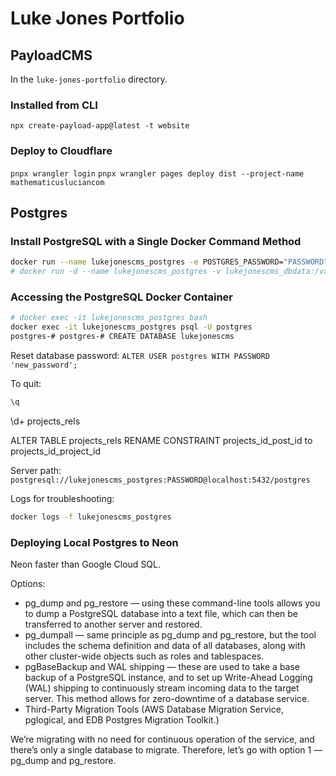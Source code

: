 # Luke Jones Portfolio

## PayloadCMS

In the `luke-jones-portfolio` directory.

### Installed from CLI

`npx create-payload-app@latest -t website`

### Deploy to Cloudflare

`pnpx wrangler login`
`pnpx wrangler pages deploy dist --project-name mathematicusluciancom`

## Postgres

### Install PostgreSQL with a Single Docker Command Method

```sh
docker run --name lukejonescms_postgres -e POSTGRES_PASSWORD="PASSWORD" -d  -p 5432:5432 postgres:15-alpine
# docker run -d --name lukejonescms_postgres -v lukejonescms_dbdata:/var/lib/postgresql/data -p 5432:5432 -e POSTGRES_PASSWORD="PASSWORD" postgres:15-alpine
```

### Accessing the PostgreSQL Docker Container

```sh
# docker exec -it lukejonescms_postgres bash
docker exec -it lukejonescms_postgres psql -U postgres
postgres-# postgres-# CREATE DATABASE lukejonescms
```

Reset database password:
`ALTER USER postgres WITH PASSWORD 'new_password';`

To quit:

```sh
\q
```

\d+ projects_rels

ALTER TABLE projects_rels RENAME CONSTRAINT projects_id_post_id to projects_id_project_id

Server path:
`postgresql://lukejonescms_postgres:PASSWORD@localhost:5432/postgres`

Logs for troubleshooting:

```sh
docker logs -f lukejonescms_postgres
```

### Deploying Local Postgres to Neon

Neon faster than Google Cloud SQL.

Options:

- pg_dump and pg_restore — using these command-line tools allows you to dump a PostgreSQL database into a text file, which can then be transferred to another server and restored.
- pg_dumpall — same principle as pg_dump and pg_restore, but the tool includes the schema definition and data of all databases, along with other cluster-wide objects such as roles and tablespaces.
- pgBaseBackup and WAL shipping — these are used to take a base backup of a PostgreSQL instance, and to set up Write-Ahead Logging (WAL) shipping to continuously stream incoming data to the target server. This method allows for zero-downtime of a database service.
- Third-Party Migration Tools (AWS Database Migration Service, pglogical, and EDB Postgres Migration Toolkit.)

We’re migrating with no need for continuous operation of the service, and there’s only a single database to migrate. Therefore, let’s go with option 1 — pg_dump and pg_restore.
